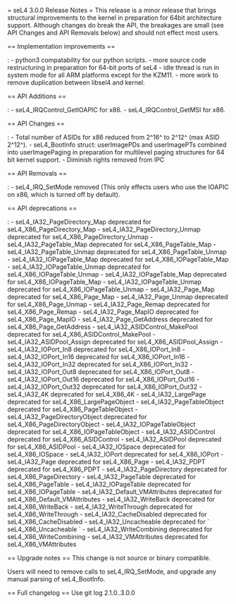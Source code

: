 = seL4 3.0.0 Release Notes = This release is a minor release that brings
structural improvements to the kernel in preparation for 64bit
architecture support. Although changes do break the API, the breakages
are small (see API Changes and API Removals below) and should not effect
most users.

== Implementation improvements ==

:   -   python3 compatability for our python scripts.
    -   more source code restructuring in preparation for 64-bit ports
        of seL4
    -   idle thread is run in system mode for all ARM platforms except
        for the KZM11.
    -   more work to remove duplication between libsel4 and kernel.

== API Additions ==

:   -   seL4\_IRQControl\_GetIOAPIC for x86.
    -   seL4\_IRQControl\_GetMSI for x86.

== API Changes ==

:   -   Total number of ASIDs for x86 reduced from 2\^16\^ to 2\^12\^
        (max ASID 2\^12\^).
    -   seL4\_BootInfo struct: userImagePDs and userImagePTs combined
        into userImagePaging in preparation for multilevel paging
        structures for 64 bit kernel support.
    -   Diminish rights removed from IPC

== API Removals ==

:   -   seL4\_IRQ\_SetMode removed (This only effects users who use the
        IOAPIC on x86, which is turned off by default).

== API deprecations ==

:   -   seL4\_IA32\_PageDirectory\_Map deprecated for
        seL4\_X86\_PageDirectory\_Map
    -   seL4\_IA32\_PageDirectory\_Unmap deprecated for
        seL4\_X86\_PageDirectory\_Unmap
    -   seL4\_IA32\_PageTable\_Map deprecated for
        seL4\_X86\_PageTable\_Map
    -   seL4\_IA32\_PageTable\_Unmap deprecated for
        seL4\_X86\_PageTable\_Unmap
    -   seL4\_IA32\_IOPageTable\_Map deprecated for
        seL4\_X86\_IOPageTable\_Map
    -   seL4\_IA32\_IOPageTable\_Unmap deprecated for
        seL4\_X86\_IOPageTable\_Unmap
    -   seL4\_IA32\_IOPageTable\_Map deprecated for
        seL4\_X86\_IOPageTable\_Map
    -   seL4\_IA32\_IOPageTable\_Unmap deprecated for
        seL4\_X86\_IOPageTable\_Unmap
    -   seL4\_IA32\_Page\_Map deprecated for seL4\_X86\_Page\_Map
    -   seL4\_IA32\_Page\_Unmap deprecated for seL4\_X86\_Page\_Unmap
    -   seL4\_IA32\_Page\_Remap deprecated for seL4\_X86\_Page\_Remap
    -   seL4\_IA32\_Page\_MapIO deprecated for seL4\_X86\_Page\_MapIO
    -   seL4\_IA32\_Page\_GetAddress deprecated for
        seL4\_X86\_Page\_GetAddress
    -   seL4\_IA32\_ASIDControl\_MakePool deprecated for
        seL4\_X86\_ASIDControl\_MakePool
    -   seL4\_IA32\_ASIDPool\_Assign deprecated for
        seL4\_X86\_ASIDPool\_Assign
    -   seL4\_IA32\_IOPort\_In8 deprecated for seL4\_X86\_IOPort\_In8
    -   seL4\_IA32\_IOPort\_In16 deprecated for seL4\_X86\_IOPort\_In16
    -   seL4\_IA32\_IOPort\_In32 deprecated for seL4\_X86\_IOPort\_In32
    -   seL4\_IA32\_IOPort\_Out8 deprecated for seL4\_X86\_IOPort\_Out8
    -   seL4\_IA32\_IOPort\_Out16 deprecated for
        seL4\_X86\_IOPort\_Out16
    -   seL4\_IA32\_IOPort\_Out32 deprecated for
        seL4\_X86\_IOPort\_Out32
    -   seL4\_IA32\_4K deprecated for seL4\_X86\_4K
    -   seL4\_IA32\_LargePage deprecated for seL4\_X86\_LargePageObject
    -   seL4\_IA32\_PageTableObject deprecated for
        seL4\_X86\_PageTableObject
    -   seL4\_IA32\_PageDirectoryObject deprecated for
        seL4\_X86\_PageDirectoryObject
    -   seL4\_IA32\_IOPageTableObject deprecated for
        seL4\_X86\_IOPageTableObject
    -   seL4\_IA32\_ASIDControl deprecated for seL4\_X86\_ASIDControl
    -   seL4\_IA32\_ASIDPool deprecated for seL4\_X86\_ASIDPool
    -   seL4\_IA32\_IOSpace deprecated for seL4\_X86\_IOSpace
    -   seL4\_IA32\_IOPort deprecated for seL4\_X86\_IOPort
    -   seL4\_IA32\_Page deprecated for seL4\_X86\_Page
    -   seL4\_IA32\_PDPT deprecated for seL4\_X86\_PDPT
    -   seL4\_IA32\_PageDirectory deprecated for
        seL4\_X86\_PageDirectory
    -   seL4\_IA32\_PageTable deprecated for seL4\_X86\_PageTable
    -   seL4\_IA32\_IOPageTable deprecated for seL4\_X86\_IOPageTable
    -   seL4\_IA32\_Default\_VMAttributes deprecated for
        seL4\_X86\_Default\_VMAttributes
    -   seL4\_IA32\_WriteBack deprecated for seL4\_X86\_WriteBack
    -   seL4\_IA32\_WriteThrough deprecated for seL4\_X86\_WriteThrough
    -   seL4\_IA32\_CacheDisabled deprecated for
        seL4\_X86\_CacheDisabled
    -   seL4\_IA32\_Uncacheable  deprecated for \`
        seL4\_X86\_Uncacheable \`
    -   seL4\_IA32\_WriteCombining deprecated for
        seL4\_X86\_WriteCombining
    -   seL4\_IA32\_VMAttributes deprecated for seL4\_X86\_VMAttributes

== Upgrade notes == This change is not source or binary compatible.

Users will need to remove calls to seL4\_IRQ\_SetMode, and upgrade any
manual parsing of seL4\_BootInfo.

== Full changelog == Use git log 2.1.0..3.0.0
